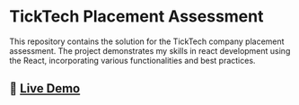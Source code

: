 # TickTech Placement Assessment

This repository contains the solution for the TickTech company placement assessment. The project demonstrates my skills in react development using the React, incorporating various functionalities and best practices.

 
 ## 🚀 [Live Demo](https://ticktechportfolio.netlify.app)


